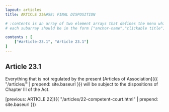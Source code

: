 ```yaml
---
layout: articles
title: ARTICLE 23&#58; FINAL DISPOSITION

# :contents is an array of two element arrays that defines the menu which appears in the masthead
# each subarray should be in the form ["anchor-name","clickable title"]

contents : [
    ["#article-23.1", "Article 23.1"]
]
---
```


<h2 id="article-23.1">Article 23.1</h2>

Everything that is not regulated by the present [Articles of Association]({{ "/articles/" | prepend: site.baseurl }}) will be subject to the dispositions of Chapter III of the Act.

[previous: ARTICLE 22]({{ "/articles/22-competent-court.html" | prepend: site.baseurl }})
